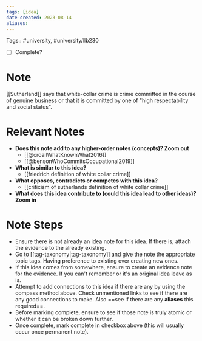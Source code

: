 ```yaml
---
tags: [idea]
date-created: 2023-08-14
aliases:
---
```

Tags:: #university, #university/llb230

- [ ] Complete?

# Note

[[Sutherland]] says that white-collar crime is crime committed in the course of genuine business or that it is committed by one of "high respectability and social status".

# Relevant Notes

- **Does this note add to any higher-order notes (concepts)? Zoom out**
	- [[@croallWhatKnownWhat2016]]
	- [[@bensonWhoCommitsOccupational2019]]
- **What is similar to this idea?**
	- [[friedrich definition of white collar crime]]
- **What opposes, contradicts or competes with this idea?**
	- [[criticism of sutherlands definition of white collar crime]]
- **What does this idea contribute to (could this idea lead to other ideas)? Zoom in**

# Note Steps

- Ensure there is not already an idea note for this idea. If there is, attach the evidence to the already existing.
- Go to [[tag-taxonomy|tag-taxonomy]] and give the note the appropriate topic tags. Having preference to existing over creating new ones.
- If this idea comes from somewhere, ensure to create an evidence note for the evidence. If you can't remember or it's an original idea leave as is.
- Attempt to add connections to this idea if there are any by using the compass method above. Check unmentioned links to see if there are any good connections to make. Also ==see if there are any **aliases** this required==.
- Before marking complete, ensure to see if those note is truly atomic or whether it can be broken down further.
- Once complete, mark complete in checkbox above (this will usually occur once permanent note).


